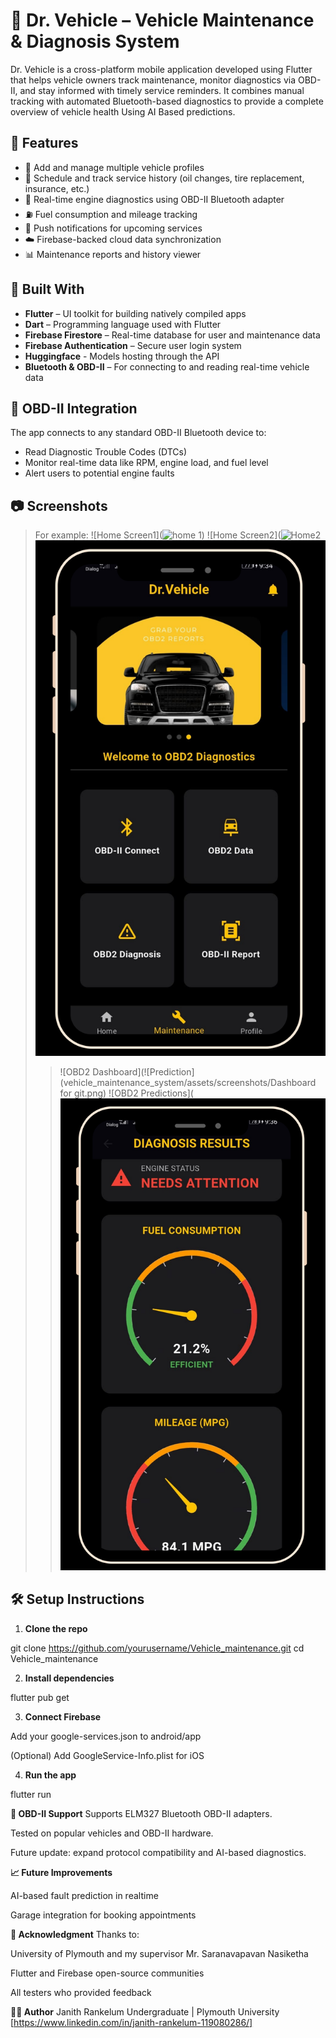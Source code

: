 # 🚗 Dr. Vehicle – Vehicle Maintenance & Diagnosis System

Dr. Vehicle is a cross-platform mobile application developed using Flutter that helps vehicle owners track maintenance, monitor diagnostics via OBD-II, and stay informed with timely service reminders. It combines manual tracking with automated Bluetooth-based diagnostics to provide a complete overview of vehicle health Using AI Based predictions.

## 📱 Features

- 🔧 Add and manage multiple vehicle profiles
- 📅 Schedule and track service history (oil changes, tire replacement, insurance, etc.)
- 📡 Real-time engine diagnostics using OBD-II Bluetooth adapter
- ⛽ Fuel consumption and mileage tracking
- 🔔 Push notifications for upcoming services
- ☁️ Firebase-backed cloud data synchronization
- 📊 Maintenance reports and history viewer

## 🧰 Built With

- **Flutter** – UI toolkit for building natively compiled apps
- **Dart** – Programming language used with Flutter
- **Firebase Firestore** – Real-time database for user and maintenance data
- **Firebase Authentication** – Secure user login system
- **Huggingface** - Models hosting through the API
- **Bluetooth & OBD-II** – For connecting to and reading real-time vehicle data

## 🔌 OBD-II Integration

The app connects to any standard OBD-II Bluetooth device to:
- Read Diagnostic Trouble Codes (DTCs)
- Monitor real-time data like RPM, engine load, and fuel level
- Alert users to potential engine faults

## 📷 Screenshots
 
> For example:
> ![Home Screen1](![home 1](https://github.com/user-attachments/assets/661af5cd-5eda-4f12-9c53-85bde033826e))
> ![Home Screen2](![Home2](https://github.com/user-attachments/assets/87b7d155-09e7-42ab-af4c-b1a9c194c654)
> ![OBD2 Diagnosis](vehicle_maintenance_system/assets/screenshots/obd2.png)
> > ![OBD2 Dashboard](![Prediction](vehicle_maintenance_system/assets/screenshots/Dashboard for git.png)
> ![OBD2 Predictions](![Prediction](vehicle_maintenance_system/assets/screenshots/Prediction.png)

## 🛠 Setup Instructions

1. **Clone the repo**  

git clone https://github.com/yourusername/Vehicle_maintenance.git
cd Vehicle_maintenance

2. **Install dependencies**

flutter pub get

3. **Connect Firebase**

Add your google-services.json to android/app

(Optional) Add GoogleService-Info.plist for iOS

4. **Run the app**
   
flutter run

**🤖 OBD-II Support**
Supports ELM327 Bluetooth OBD-II adapters.

Tested on popular vehicles and OBD-II hardware.

Future update: expand protocol compatibility and AI-based diagnostics.

**📈 Future Improvements**

AI-based fault prediction in realtime

Garage integration for booking appointments

**🙏 Acknowledgment**
Thanks to:

University of Plymouth and my supervisor Mr. Saranavapavan Nasiketha

Flutter and Firebase open-source communities

All testers who provided feedback

**🧑‍💻 Author**
Janith Rankelum
Undergraduate | Plymouth University
[https://www.linkedin.com/in/janith-rankelum-119080286/]
